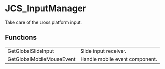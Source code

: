 # JCS_InputManager

Take care of the cross platform input.

## Functions

<table>
  <tr>
    <td>GetGlobalSlideInput</td>
    <td>Slide input receiver.</td>
  </tr>
  <tr>
    <td>GetGlobalMobileMouseEvent</td>
    <td>Handle mobile event component.</td>
  </tr>
</table>

